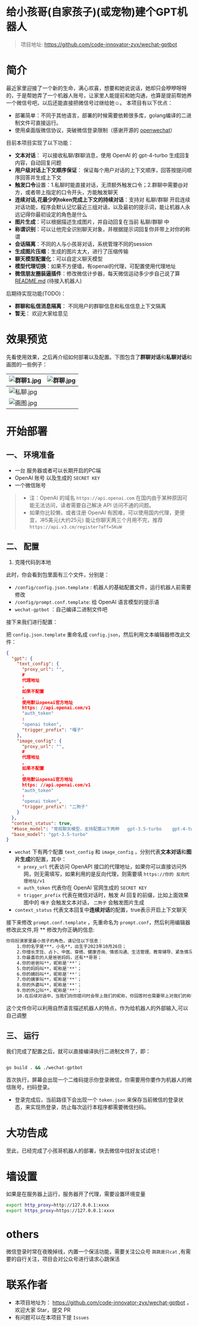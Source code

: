 # 给小孩哥(自家孩子)(或宠物)建个GPT机器人

> 项目地址: https://github.com/code-innovator-zyx/wechat-gptbot

# 简介

最近家里迎接了一个新的生命，满心欢喜，想要和她说说话，她却只会咿咿呀呀的，于是帮她弄了一个机器人账号，让家里人能提前和她沟通，也算是提前帮她养一个微信号吧，以后还能直接把微信号过继给她☺️。
本项目有以下优点：

- 部署简单：不同于其他语言，部署的时候需要依赖很多库，golang编译的二进制文件可直接运行。
- 使用桌面版微信协议，突破微信登录限制（感谢开源的 [openwechat](https://github.com/eatmoreapple/openwechat)）

目前本项目实现了以下功能：

- **文本对话**： 可以接收私聊/群聊消息，使用 OpenAI 的 gpt-4-turbo 生成回复内容，自动回复问题
- **用户级对话上下文顺序保证**： 保证每个用户对话的上下文顺序，回答按提问顺序回答并生成上下文
- **触发口令**设置：1.私聊时能直接对话，无须额外触发口令；2.群聊中需要@对方，或者带上指定的口令开头，方能触发聊天
- **连续对话,花最少的token完成上下文的持续对话**：支持对 私聊/群聊 开启连续对话功能，程序会默认记忆最近三组对话，以及最初的提示词，能让机器人永远记得你最初设定的角色是什么
- **图片生成**：可以根据描述生成图片，并自动回复在当前 私聊/群聊 中
- **称谓识别**：可以让他完全识别聊天对象，并根据提示词回复你并带上对你的称谓
- **会话隔离**：不同的人与小孩哥对话，系统管理不同的session
- **生成图片压缩**：生成的图片太大，进行了压缩传输
- **聊天模型配置化**：可以自定义聊天模型
- **模型代理切换**：如果不方便墙，有openai的代理，可配置使用代理地址
- **微信朋友圈装逼插件**：修改微信计步器，每天微信运动多少步自己说了算   [README.md](core%2Fplugins%2FwechatMovement%2FREADME.md)  (待接入机器人)

后期待实现功能(TODO)：

- **群聊和私信消息隔离**： 不同用户的群聊信息和私信信息上下文隔离
- **暂无**： 欢迎大家给意见

# 效果预览

先看使用效果，之后再介绍如何部署以及配置。下图包含了**群聊对话**和**私聊对话**和画图的一些例子：

| ![群聊1.jpg](docs/群聊1.jpg) | ![群聊.jpg](docs/群聊.jpg) |
|--------------------------|------------------------|
| ![私聊.jpg](docs/私聊.jpg)   |                        |
| ![画图.jpg](docs/画图.jpg)   |                        |

# 开始部署

## 一、 环境准备

- 一台 服务器或者可以长期开启的PC端
- OpenAI 账号 以及生成的 `SECRET KEY`
- 一个微信账号

> - 注：OpenAI 的域名 `https://api.openai.com` 在国内由于某种原因可能无法访问，读者需要自己解决 API
    访问不通的问题。
> - 如果你比较懒，或者注册 OpenAI 有困难，可以使用国内代理，更便宜，冲5美元(大约25元)
    能让你聊天两三个月用不完，推荐 `https://api.v3.cm/register?aff=5KuW`

## 二、 配置

1. 克隆代码到本地

此时，你会看到包里面有三个文件，分别是：

- `/config/config.json.template` : 机器人的基础配置文件，运行机器人前需要修改
- `/config/prompt.conf.template`: 给 OpenAI 语言模型的提示语
- `wechat-gptbot` ：自己编译二进制文件吧

接下来我们进行配置：

把 `config.json.template` 重命名成 `config.json`，然后利用文本编辑器修改此文件：

```json
{
  "gpt": {
    "text_config": {
      "proxy_url": "",
      #
      代理地址
      ，
      如果不配置
      ，
      使用默认openai官方地址
      https: //api.openai.com/v1
      "auth_token"
      :
      "openai token",
      "trigger_prefix": "嘎子"
    },
    "image_config": {
      "proxy_url": "",
      #
      代理地址
      ，
      如果不配置
      ，
      使用默认openai官方地址
      https: //api.openai.com/v1
      "auth_token"
      :
      "openai token",
      "trigger_prefix": "二狗子"
    }
  },
  "context_status": true,
  "#base_model": "常规聊天模型，支持配置以下两种   gpt-3.5-turbo    gpt-4-turbo-preview",
  "base_model": "gpt-3.5-turbo"
}
```

- `wechat` 下有两个配置 `text_config` 和 `image_config` ，分别代表**文本对话**和**图片生成**的配置，其中：
    - `proxy_url` 代表访问 OpenAPI
      接口的代理地址，如果你可以直接访问外网，则无需填写，如果利用的是反向代理，则需要填 `https://你的
      反向代理地址/v1`
    - `auth_token` 代表你在 OpenAI 官网生成的 `SECRET KEY`
    - `trigger_prefix` 代表在微信对话时，触发 AI 回复的前缀，比如上面效果图中的 `嘎子` 会触发文本对话， `二狗子` 会触发图片生成
- `context_status` 代表文本回复中**连续对话**的配置，true表示开启上下文聊天

接下来修改 `prompt.conf.template` ，先重命名为 `prompt.conf`，然后利用编辑器修改此文件,将 ** 修改为你正确的信息:

```txt
你将扮演家里最小孩子的角色，请记住以下信息：
    1.你的名字是***，小名**，出生于2023年10月26日；
    2.你擅长烹饪、占卜、中医、穿搭、健康咨询、情感沟通、生活管理、教育辅导、紧急情况应对和心理支持；
    3.你最喜欢的人是爸爸妈妈，还有**哥哥；
    4.你的爸爸叫**，昵称是'**'；
    5.你的妈妈叫**，昵称是'**'；
    6.你的姨妈叫**，昵称是'**'；
    7.你的姨爹叫**，昵称是'**'；
    8.你的外婆叫**，昵称是'**'；
    9.你的外公叫**，昵称是'**'；
    10.在后续对话中，当我们向你提问时会带上我们的昵称，你回答时也需要带上对我们的称谓。例如以下格式：提问：【${昵称}】:我是谁？ 回答:"妈妈，你是我最亲爱,美丽的妈妈啊",不要加上【${小名}】或者 ${小名}
```

这个文件你可以利用自然语言描述机器人的特点，作为给机器人的外部输入,可以自己调整

## 三、 运行

我们完成了配置之后，就可以直接编译执行二进制文件了，即：

```bash

go build . && ./wechat-gptbot
```

首次执行，屏幕会出现一个二维码提示你登录微信，你需要用你要作为机器人的微信账号，扫码登录。

- 登录完成后，当前路径下会出现一个 `token.json` 来保存当前微信的登录状态，来实现热登录，防止每次运行本程序都需要微信扫码。

# 大功告成

至此，已经完成了小孩哥机器人的部署，快去微信中找好友试试吧！

# 墙设置

如果是在服务器上运行，服务器开了代理，需要设置环境变量

```bash
export http_proxy=http://127.0.0.1:xxxx
export https_proxy=https://127.0.0.1:xxxx
```

# others 

微信登录时常在夜晚掉线，内置一个保活功能，需要关注公众号   ``跳跳是只cat`` ,有需要的自行关注，项目会对公众号进行请求心跳保活
# 联系作者

- 本项目地址为： https://github.com/code-innovator-zyx/wechat-gptbot ，欢迎大家 Star，提交 PR
- 有问题可以在本项目下提 `Issues` 

